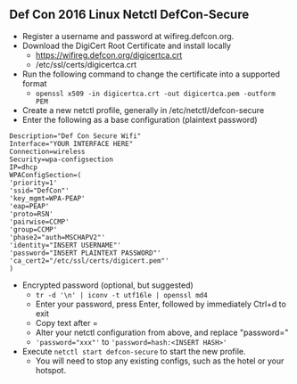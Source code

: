 ## Def Con 2016 Linux Netctl DefCon-Secure

* Register a username and password at wifireg.defcon.org.
* Download the DigiCert Root Certificate and install locally
	* https://wifireg.defcon.org/digicertca.crt
	* /etc/ssl/certs/digicertca.crt
* Run the following command to change the certificate into a supported format
	* `openssl x509 -in digicertca.crt -out digicertca.pem -outform PEM`
* Create a new netctl profile, generally in /etc/netctl/defcon-secure
* Enter the following as a base configuration (plaintext password)
```
Description="Def Con Secure Wifi"
Interface="YOUR INTERFACE HERE"
Connection=wireless
Security=wpa-configsection
IP=dhcp
WPAConfigSection=(
'priority=1'
'ssid="DefCon"'
'key_mgmt=WPA-PEAP'
'eap=PEAP'
'proto=RSN'
'pairwise=CCMP'
'group=CCMP'
'phase2="auth=MSCHAPV2"'
'identity="INSERT USERNAME"'
'password="INSERT PLAINTEXT PASSWORD"'
'ca_cert2="/etc/ssl/certs/digicert.pem"'
)
```
* Encrypted password (optional, but suggested)
	* `tr -d '\n' | iconv -t utf16le | openssl md4`
	* Enter your password, press Enter, followed by immediately Ctrl+d to exit
	* Copy text after =
	* Alter your netctl configuration from above, and replace "password="
	* `'password="xxx"'` to `'password=hash:<INSERT HASH>'`
* Execute `netctl start defcon-secure` to start the new profile.
	* You will need to stop any existing configs, such as the hotel or your hotspot.
